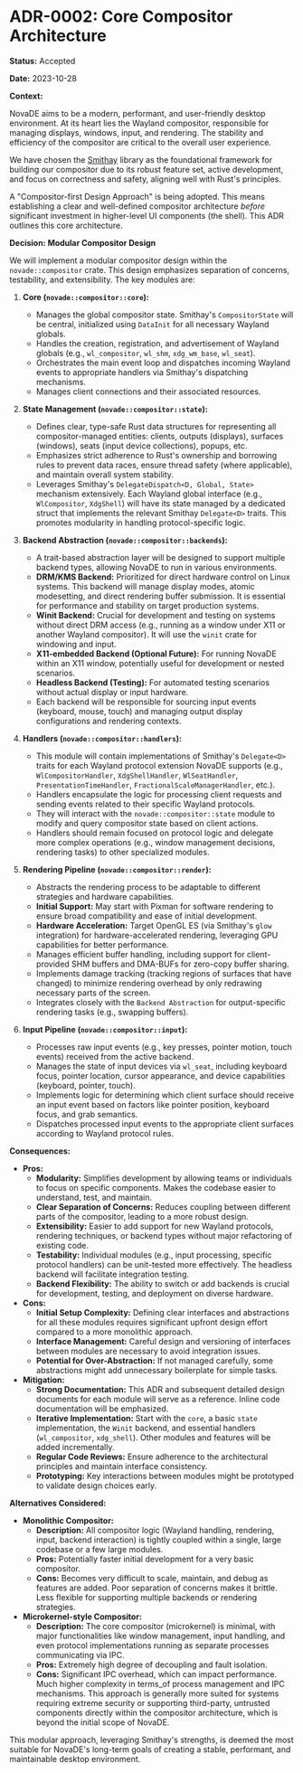 # ADR-0002: Core Compositor Architecture

**Status:** Accepted

**Date:** 2023-10-28

**Context:**

NovaDE aims to be a modern, performant, and user-friendly desktop environment. At its heart lies the Wayland compositor, responsible for managing displays, windows, input, and rendering. The stability and efficiency of the compositor are critical to the overall user experience.

We have chosen the [Smithay](https://smithay.github.io/) library as the foundational framework for building our compositor due to its robust feature set, active development, and focus on correctness and safety, aligning well with Rust's principles.

A "Compositor-first Design Approach" is being adopted. This means establishing a clear and well-defined compositor architecture *before* significant investment in higher-level UI components (the shell). This ADR outlines this core architecture.

**Decision: Modular Compositor Design**

We will implement a modular compositor design within the `novade::compositor` crate. This design emphasizes separation of concerns, testability, and extensibility. The key modules are:

1.  **Core (`novade::compositor::core`):**
    *   Manages the global compositor state. Smithay's `CompositorState` will be central, initialized using `DataInit` for all necessary Wayland globals.
    *   Handles the creation, registration, and advertisement of Wayland globals (e.g., `wl_compositor`, `wl_shm`, `xdg_wm_base`, `wl_seat`).
    *   Orchestrates the main event loop and dispatches incoming Wayland events to appropriate handlers via Smithay's dispatching mechanisms.
    *   Manages client connections and their associated resources.

2.  **State Management (`novade::compositor::state`):**
    *   Defines clear, type-safe Rust data structures for representing all compositor-managed entities: clients, outputs (displays), surfaces (windows), seats (input device collections), popups, etc.
    *   Emphasizes strict adherence to Rust's ownership and borrowing rules to prevent data races, ensure thread safety (where applicable), and maintain overall system stability.
    *   Leverages Smithay's `DelegateDispatch<D, Global, State>` mechanism extensively. Each Wayland global interface (e.g., `WlCompositor`, `XdgShell`) will have its state managed by a dedicated struct that implements the relevant Smithay `Delegate<D>` traits. This promotes modularity in handling protocol-specific logic.

3.  **Backend Abstraction (`novade::compositor::backends`):**
    *   A trait-based abstraction layer will be designed to support multiple backend types, allowing NovaDE to run in various environments.
    *   **DRM/KMS Backend:** Prioritized for direct hardware control on Linux systems. This backend will manage display modes, atomic modesetting, and direct rendering buffer submission. It is essential for performance and stability on target production systems.
    *   **Winit Backend:** Crucial for development and testing on systems without direct DRM access (e.g., running as a window under X11 or another Wayland compositor). It will use the `winit` crate for windowing and input.
    *   **X11-embedded Backend (Optional Future):** For running NovaDE within an X11 window, potentially useful for development or nested scenarios.
    *   **Headless Backend (Testing):** For automated testing scenarios without actual display or input hardware.
    *   Each backend will be responsible for sourcing input events (keyboard, mouse, touch) and managing output display configurations and rendering contexts.

4.  **Handlers (`novade::compositor::handlers`):**
    *   This module will contain implementations of Smithay's `Delegate<D>` traits for each Wayland protocol extension NovaDE supports (e.g., `WlCompositorHandler`, `XdgShellHandler`, `WlSeatHandler`, `PresentationTimeHandler`, `FractionalScaleManagerHandler`, etc.).
    *   Handlers encapsulate the logic for processing client requests and sending events related to their specific Wayland protocols.
    *   They will interact with the `novade::compositor::state` module to modify and query compositor state based on client actions.
    *   Handlers should remain focused on protocol logic and delegate more complex operations (e.g., window management decisions, rendering tasks) to other specialized modules.

5.  **Rendering Pipeline (`novade::compositor::render`):**
    *   Abstracts the rendering process to be adaptable to different strategies and hardware capabilities.
    *   **Initial Support:** May start with Pixman for software rendering to ensure broad compatibility and ease of initial development.
    *   **Hardware Acceleration:** Target OpenGL ES (via Smithay's `glow` integration) for hardware-accelerated rendering, leveraging GPU capabilities for better performance.
    *   Manages efficient buffer handling, including support for client-provided SHM buffers and DMA-BUFs for zero-copy buffer sharing.
    *   Implements damage tracking (tracking regions of surfaces that have changed) to minimize rendering overhead by only redrawing necessary parts of the screen.
    *   Integrates closely with the `Backend Abstraction` for output-specific rendering tasks (e.g., swapping buffers).

6.  **Input Pipeline (`novade::compositor::input`):**
    *   Processes raw input events (e.g., key presses, pointer motion, touch events) received from the active backend.
    *   Manages the state of input devices via `wl_seat`, including keyboard focus, pointer location, cursor appearance, and device capabilities (keyboard, pointer, touch).
    *   Implements logic for determining which client surface should receive an input event based on factors like pointer position, keyboard focus, and grab semantics.
    *   Dispatches processed input events to the appropriate client surfaces according to Wayland protocol rules.

**Consequences:**

*   **Pros:**
    *   **Modularity:** Simplifies development by allowing teams or individuals to focus on specific components. Makes the codebase easier to understand, test, and maintain.
    *   **Clear Separation of Concerns:** Reduces coupling between different parts of the compositor, leading to a more robust design.
    *   **Extensibility:** Easier to add support for new Wayland protocols, rendering techniques, or backend types without major refactoring of existing code.
    *   **Testability:** Individual modules (e.g., input processing, specific protocol handlers) can be unit-tested more effectively. The headless backend will facilitate integration testing.
    *   **Backend Flexibility:** The ability to switch or add backends is crucial for development, testing, and deployment on diverse hardware.
*   **Cons:**
    *   **Initial Setup Complexity:** Defining clear interfaces and abstractions for all these modules requires significant upfront design effort compared to a more monolithic approach.
    *   **Interface Management:** Careful design and versioning of interfaces between modules are necessary to avoid integration issues.
    *   **Potential for Over-Abstraction:** If not managed carefully, some abstractions might add unnecessary boilerplate for simple tasks.
*   **Mitigation:**
    *   **Strong Documentation:** This ADR and subsequent detailed design documents for each module will serve as a reference. Inline code documentation will be emphasized.
    *   **Iterative Implementation:** Start with the `core`, a basic `state` implementation, the `Winit` backend, and essential handlers (`wl_compositor`, `xdg_shell`). Other modules and features will be added incrementally.
    *   **Regular Code Reviews:** Ensure adherence to the architectural principles and maintain interface consistency.
    *   **Prototyping:** Key interactions between modules might be prototyped to validate design choices early.

**Alternatives Considered:**

*   **Monolithic Compositor:**
    *   **Description:** All compositor logic (Wayland handling, rendering, input, backend interaction) is tightly coupled within a single, large codebase or a few large modules.
    *   **Pros:** Potentially faster initial development for a very basic compositor.
    *   **Cons:** Becomes very difficult to scale, maintain, and debug as features are added. Poor separation of concerns makes it brittle. Less flexible for supporting multiple backends or rendering strategies.
*   **Microkernel-style Compositor:**
    *   **Description:** The core compositor (microkernel) is minimal, with major functionalities like window management, input handling, and even protocol implementations running as separate processes communicating via IPC.
    *   **Pros:** Extremely high degree of decoupling and fault isolation.
    *   **Cons:** Significant IPC overhead, which can impact performance. Much higher complexity in terms_of process management and IPC mechanisms. This approach is generally more suited for systems requiring extreme security or supporting third-party, untrusted components directly within the compositor architecture, which is beyond the initial scope of NovaDE.

This modular approach, leveraging Smithay's strengths, is deemed the most suitable for NovaDE's long-term goals of creating a stable, performant, and maintainable desktop environment.

